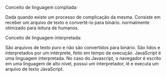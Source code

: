 Conceito de linguagem compliada:

Dada quando existe um processo de complicação da mesma. Consiste em receber um arquivo de texto e convertê-lo para binário. normalmente otimizado para leitura de humanos.

Conceito de linguagem interpretada:

São arquivos de texto puro e não são convertidos para binário. São lidos e interpretados por um intérprete, feito em tempo de execução. 
JavaScript é uma linguagem interpretada.
No caso do Javascript, o navegador é escrito em uma linguagem de alto nível, possui um interpretador, lê e executa um arquivo de texto JavaScript.
